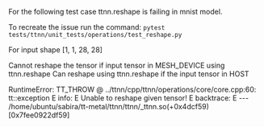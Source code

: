 For the following test case ttnn.reshape is failing in mnist model.

To recreate the issue run the command:
`pytest tests/ttnn/unit_tests/operations/test_reshape.py`

For input shape [1, 1, 28, 28]

Cannot reshape the tensor if input tensor in MESH_DEVICE using ttnn.reshape
Can reshape using ttnn.reshape if the input tensor in HOST

RuntimeError: TT_THROW @ ../ttnn/cpp/ttnn/operations/core/core.cpp:60: tt::exception
E       info:
E       Unable to reshape given tensor!
E       backtrace:
E        --- /home/ubuntu/sabira/tt-metal/ttnn/ttnn/_ttnn.so(+0x4dcf59) [0x7fee0922df59]
